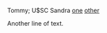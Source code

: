 Tommy; U$SC Sandra [one](tests/engine/page1.md) [other](tests/engine/page4.txt) 

Another line of text.